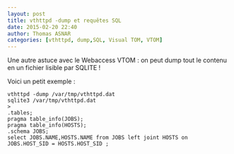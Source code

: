 ```yaml
---
layout: post
title: vthttpd -dump et requêtes SQL 
date: 2015-02-20 22:40
author: Thomas ASNAR
categories: [vthttpd, dump,SQL, Visual TOM, VTOM]
---
```

Une autre astuce avec le Webaccess VTOM : on peut dump tout le contenu en un fichier lisible par SQLITE !

Voici un petit exemple :

```
vthttpd -dump /var/tmp/vthttpd.dat
sqlite3 /var/tmp/vthttpd.dat
>
.tables;
pragma table_info(JOBS);
pragma table_info(HOSTS);
.schema JOBS;
select JOBS.NAME,HOSTS.NAME from JOBS left joint HOSTS on JOBS.HOST_SID = HOSTS.HOST_SID ;
```
